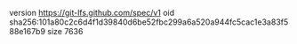 version https://git-lfs.github.com/spec/v1
oid sha256:101a80c2c6d4f1d39840d6be52fbc299a6a520a944fc5cac1e3a83f588e167b9
size 7636
